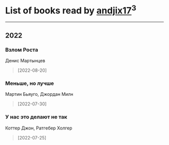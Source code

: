 # List of books read by [andjix17](https://plus.google.com/u/0/111107669790056792515/)<sup>3</sup>
---

## 2022

### Взлом Роста
Денис Мартынцев
> [2022-08-20] 


### Меньше, но лучше
Мартин Бьяуго, Джордан Милн
> [2022-07-30] 


### У нас это делают не так
Коттер Джон, Ратгебер Холгер
> [2022-07-25] 



